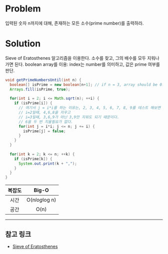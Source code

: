 # Problem
입력된 숫자 n까지에 대해, 존재하는 모든 소수(prime number)를 출력하라.

# Solution

Sieve of Eratosthenes 알고리즘을 이용한다.
소수를 찾고, 그의 배수를 모두 지워나가면 된다.
boolean array를 이용: index는 number를 의미하고, 값은 prime 여부를 판단.

```java
void getPrimeNumbersUntil(int n) {
  boolean[] isPrime = new boolean[n+1]; // if n = 3, array should be 0..3
  Arrays.fill(isPrime, true);
  
  for(int i = 2; i <= Math.sqrt(n); ++i) {
    if (isPrime[i]) {
      // 여기서 j = i*i를 하는 이유는, 2, 3, 4, 5, 6, 7, 8, 9를 테스트 해보면 알 수 있다.
      // i=2일때, 4,6,8을 지우고
      // i=3일때, 3,6,9가 아닌 3,9만 지워도 되기 때문이다.
      // 6을 두 번 지울필요가 없다.
      for(int j = i*i; j <= n; j += i) {
        isPrime[j] = false;
      }
    }
  }
  
  for(int k = 2; k <= n; ++k) {
    if (isPrime[k]) {
      System.out.print(k + ",");
    }
  }
}
```

| 복잡도 | Big-O |
|:----:|:------:|
|시간 | O(n*log*log n)|
|공간 | O(n)|


<hr/>

## 참고 링크
- [Sieve of Eratosthenes](https://en.wikipedia.org/wiki/Sieve_of_Eratosthenes#cite_note-intro-8)
